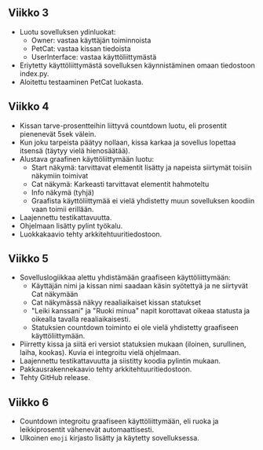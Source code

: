 ## Viikko 3
- Luotu sovelluksen ydinluokat:
	- Owner: vastaa käyttäjän toiminnoista
	- PetCat: vastaa kissan tiedoista
	- UserInterface: vastaa käyttöliittymästä
- Eriytetty käyttöliittymästä sovelluksen käynnistäminen omaan tiedostoon index.py.
- Aloitettu testaaminen PetCat luokasta.

## Viikko 4
- Kissan tarve-prosentteihin liittyvä countdown luotu, eli prosentit pienenevät 5sek välein. 
- Kun joku tarpeista päätyy nollaan, kissa karkaa ja sovellus lopettaa itsensä (täytyy vielä hienosäätää).
- Alustava graafinen käyttöliittymään luotu:
	- Start näkymä: tarvittavat elementit lisätty ja napeista siirtymät toisiin näkymiin toimivat
	- Cat näkymä: Karkeasti tarvittavat elementit hahmoteltu
	- Info näkymä (tyhjä)
	- Graafista käyttöliittymää ei vielä yhdistetty muun sovelluksen koodiin vaan toimii erillään.
- Laajennettu testikattavuutta.
- Ohjelmaan lisätty pylint työkalu.
- Luokkakaavio tehty arkkitehtuuritiedostoon.

## Viikko 5
- Sovelluslogiikkaa alettu yhdistämään graafiseen käyttöliittymään:
	- Käyttäjän nimi ja kissan nimi saadaan käsin syötettyä ja ne siirtyvät Cat näkymään
	- Cat näkymässä näkyy reaaliaikaiset kissan statukset 
	- "Leiki kanssani" ja "Ruoki minua" napit korottavat oikeaa statusta ja oikealla tavalla 		reaaliaikaisesti.
	- Statuksien countdown toiminto ei ole vielä yhdistetty graafiseen käyttöliittymään.
- Piirretty kissa ja siitä eri versiot statuksien mukaan (iloinen, surullinen, laiha, kookas). Kuvia ei integroitu vielä ohjelmaan.
- Laajennettu testikattavuutta ja siistitty koodia pylintin mukaan.
- Pakkausrakennekaavio tehty arkkitehtuuritiedostoon.
- Tehty GitHub release.

## Viikko 6
- Countdown integroitu graafiseen käyttöliittymään, eli ruoka ja leikkiprosentit vähenevät automaattisesti.
- Ulkoinen `emoji` kirjasto lisätty ja käytetty sovelluksessa.
